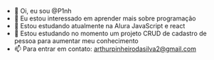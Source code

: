 - 👋 Oi, eu sou @P1nh
- 👀 Eu estou interessado em aprender mais sobre programação
- 🌱 Estou estudando atualmente na Alura JavaScript e react
- 💞️ Estou estudando no momento um projeto CRUD de cadastro de pessoa para aumentar meu conhecimento
- 📫 Para entrar em contato: arthurpinheirodasilva2@gmail.com

<!---
P1nh/P1nh is a ✨ special ✨ repository because its `README.md` (this file) appears on your GitHub profile.
You can click the Preview link to take a look at your changes.
--->
